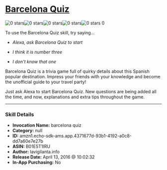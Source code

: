 # [Barcelona Quiz](http://alexa.amazon.com/#skills/amzn1.echo-sdk-ams.app.4371677d-93b1-4192-a0c8-dd7a60e7e27b)
![0 stars](../../images/ic_star_border_black_18dp_1x.png)![0 stars](../../images/ic_star_border_black_18dp_1x.png)![0 stars](../../images/ic_star_border_black_18dp_1x.png)![0 stars](../../images/ic_star_border_black_18dp_1x.png)![0 stars](../../images/ic_star_border_black_18dp_1x.png) 0

To use the Barcelona Quiz skill, try saying...

* *Alexa, ask Barcelona Quiz to start*

* *I think it is number three*

* *I don't know that one*

Barcelona Quiz is a trivia game full of quirky details about this Spanish popular destination. Impress your friends with your knowledge and become the unofficial guide to your travel party!

Just ask Alexa to start  Barcelona Quiz. New questions are being added all the time, and now, explanations and extra tips throughout the game.

***

### Skill Details

* **Invocation Name:** barcelona quiz
* **Category:** null
* **ID:** amzn1.echo-sdk-ams.app.4371677d-93b1-4192-a0c8-dd7a60e7e27b
* **ASIN:** B01E5T1IRU
* **Author:** lavigilanta.info
* **Release Date:** April 13, 2016 @ 10:02:32
* **In-App Purchasing:** No
